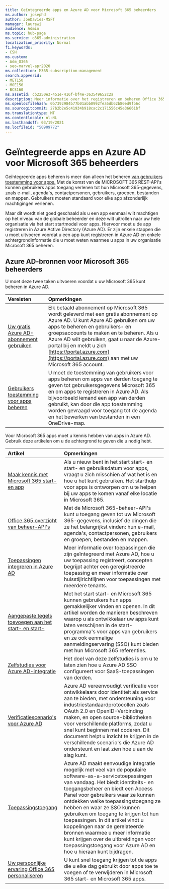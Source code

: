 ```yaml
---
title: Geïntegreerde apps en Azure AD voor Microsoft 365 beheerders
ms.author: josephd
author: JoeDavies-MSFT
manager: laurawi
audience: Admin
ms.topic: hub-page
ms.service: o365-administration
localization_priority: Normal
f1.keywords:
- CSH
ms.custom:
- Adm_O365
- seo-marvel-apr2020
ms.collection: M365-subscription-management
search.appverid:
- MET150
- MOE150
- BCS160
ms.assetid: cb2250e3-451e-416f-bf4e-363549652c2a
description: Meer informatie over het registreren en beheren Office 365 geïntegreerde apps in Azure AD, zodat app-autorisaties kunnen worden uitgevoerd op het niveau van de globale beheerder.
ms.openlocfilehash: 0b7392984b77b01abb0992fea5db62b80ed9fb6c
ms.sourcegitcommit: 27b2b2e5c41934b918cac2c171556c45e36661bf
ms.translationtype: MT
ms.contentlocale: nl-NL
ms.lasthandoff: 03/19/2021
ms.locfileid: "50909772"
---
```

# <a name="integrated-apps-and-azure-ad-for-microsoft-365-administrators"></a>Geïntegreerde apps en Azure AD voor Microsoft 365 beheerders

Geïntegreerde apps beheren is meer dan alleen het beheren [van gebruikers toestemming voor apps.](../admin/misc/user-consent.md) Met de komst van de MICROSOFT 365 REST-API's kunnen gebruikers apps toegang verlenen tot hun Microsoft 365-gegevens, zoals e-mail, agenda's, contactpersonen, gebruikers, groepen, bestanden en mappen. Gebruikers moeten standaard voor elke app afzonderlijk machtigingen verlenen. 

Maar dit wordt niet goed geschaald als u een app eenmaal wilt machtigen op het niveau van de globale beheerder en deze wilt uitrollen naar uw hele organisatie via het start startmodel voor apps. Hiervoor moet u de app registreren in Azure Active Directory (Azure AD). Er zijn enkele stappen die u moet uitvoeren voordat u een app kunt registreren in Azure AD en enkele achtergrondinformatie die u moet weten waarmee u apps in uw organisatie Microsoft 365 beheren.
  
## <a name="azure-ad-resources-for-microsoft-365-admins"></a>Azure AD-bronnen voor Microsoft 365 beheerders

U moet deze twee taken uitvoeren voordat u uw Microsoft 365 kunt beheren in Azure AD.
  
|Vereisten|Opmerkingen|
|:-----|:-----|
|[Uw gratis Azure AD-abonnement gebruiken](../compliance/use-your-free-azure-ad-subscription-in-office-365.md) <br/> |Elk betaald abonnement op Microsoft 365 wordt geleverd met een gratis abonnement op Azure AD. U kunt Azure AD gebruiken om uw apps te beheren en gebruikers- en groepsaccounts te maken en te beheren. Als u Azure AD wilt gebruiken, gaat u naar de Azure-portal bij en meldt u zich [https://portal.azure.com](https://portal.azure.com) aan met uw Microsoft 365 account.  <br/> |
|[Gebruikers toestemming voor apps beheren](../admin/misc/user-consent.md) <br/> |U moet de toestemming van gebruikers voor apps beheren om apps van derden toegang te geven tot gebruikersgegevens Microsoft 365 en om apps te registreren in Azure AD. Als bijvoorbeeld iemand een app van derden gebruikt, kan door die app toestemming worden gevraagd voor toegang tot de agenda en het bewerken van bestanden in een OneDrive-map.  <br/> |
   
Voor Microsoft 365 apps moet u kennis hebben van apps in Azure AD. Gebruik deze artikelen om u de achtergrond te geven die u nodig hebt.
  
|Artikel|Opmerkingen|
|:-----|:-----|
|[Maak kennis met Microsoft 365 start- en app](https://support.microsoft.com/office/meet-the-microsoft-365-app-launcher-79f12104-6fed-442f-96a0-eb089a3f476a) <br/> |Als u nieuw bent in het start start- en start- en gebruiksdatum voor apps, vraagt u zich misschien af wat het is en hoe u het kunt gebruiken. Het starthulp voor apps is ontworpen om u te helpen bij uw apps te komen vanaf elke locatie in Microsoft 365.  <br/> |
|[Office 365 overzicht van beheer-API's](/office/office-365-management-api/office-365-management-apis-overview) <br/> |Met de Microsoft 365-beheer-API's kunt u toegang geven tot uw Microsoft 365-gegevens, inclusief de dingen die ze het belangrijkst vinden: hun e-mail, agenda's, contactpersonen, gebruikers en groepen, bestanden en mappen. <br/> |
|[Toepassingen integreren in Azure AD](/azure/active-directory/develop/quickstart-v1-add-azure-ad-app) <br/> | Meer informatie over toepassingen die zijn geïntegreerd met Azure AD, hoe u uw toepassing registreert, concepten begrijpt achter een geregistreerde toepassing en meer informatie over huisstijlrichtlijnen voor toepassingen met meerdere tenants.  <br/> |
|[Aangepaste tegels toevoegen aan het start- en start-](/office365/admin/manage/customize-the-app-launcher)  <br/> |Met het start start- en Microsoft 365 kunnen gebruikers hun apps gemakkelijker vinden en openen. In dit artikel worden de manieren beschreven waarop u als ontwikkelaar uw apps kunt laten verschijnen in de start-programma's voor apps van gebruikers en ze ook eenmalige aanmeldingservaring (SSO) kunt bieden met hun Microsoft 365 referenties.  <br/> |
|[Zelfstudies voor Azure AD-integratie](/azure/active-directory/saas-apps/tutorial-list) <br/> |Het doel van deze zelfstudies is om u te laten zien hoe u Azure AD SSO configureert voor SaaS-toepassingen van derden.  <br/> |
|[Verificatiescenario's voor Azure AD](/azure/active-directory/develop/authentication-vs-authorization) <br/> |Azure AD vereenvoudigt verificatie voor ontwikkelaars door identiteit als service aan te bieden, met ondersteuning voor industriestandaardprotocollen zoals OAuth 2.0 en OpenID-Verbinding maken, en open source-bibliotheken voor verschillende platforms, zodat u snel kunt beginnen met coderen. Dit document helpt u inzicht te krijgen in de verschillende scenario's die Azure AD ondersteunt en laat zien hoe u aan de slag kunt.  <br/> |
|[Toepassingstoegang](/azure/active-directory/manage-apps/what-is-access-management) <br/> |Azure AD maakt eenvoudige integratie mogelijk met veel van de populaire software-as-a-servicetoepassingen van vandaag. Het biedt identiteits- en toegangsbeheer en biedt een Access Panel voor gebruikers waar ze kunnen ontdekken welke toepassingstoegang ze hebben en waar ze SSO kunnen gebruiken om toegang te krijgen tot hun toepassingen. In dit artikel vindt u koppelingen naar de gerelateerde bronnen waarmee u meer informatie kunt krijgen over de uitbreidingen voor toepassingstoegang voor Azure AD en hoe u hieraan kunt bijdragen.  <br/> |
|[Uw persoonlijke ervaring Office 365 personaliseren](https://support.microsoft.com/office/personalize-your-office-365-experience-eb34a21b-52fa-4fbf-a8d5-146132242985) <br/> |U kunt snel toegang krijgen tot de apps die u elke dag gebruikt door apps toe te voegen of te verwijderen in Microsoft 365 start- en Microsoft 365 apps.  <br/> |